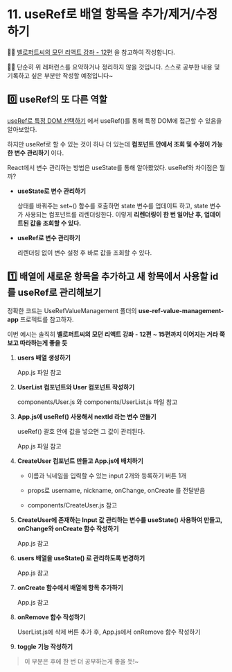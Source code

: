 # 11. useRef로 배열 항목을 추가/제거/수정하기

✍🏻 [벨로퍼트씨의 모던 리액트 강좌 - 12편](https://react.vlpt.us/basic/12-variable-with-useRef.html) 을 참고하여 작성합니다.

✍🏻 단순히 위 레퍼런스를 요약하거나 정리하지 않을 것입니다. 스스로 공부한 내용 및 기록하고 싶은 부분만 작성할 예정입니다~

## 0️⃣ useRef의 또 다른 역할

[useRef로 특정 DOM 선택하기](https://github.com/EndlessCreation/react_study/blob/main/Chohee/2020-12-14-9-useRef%EB%A1%9C-DOM-%EC%84%A0%ED%83%9D%ED%95%98%EA%B8%B0.md) 에서 useRef()를 통해 특정 DOM에 접근할 수 있음을 알아보았다.

하지만 useRef로 할 수 있는 것이 하나 더 있는데 __컴포넌트 안에서 조회 및 수정이 가능한 변수 관리하기__ 이다.

React에서 변수 관리하는 방법은 useState를 통해 알아봤었다. useRef와 차이점은 뭘까?

* __useState로 변수 관리하기__

    상태를 바꿔주는 set~() 함수를 호출하면 state 변수를 업데이트 하고, state 변수가 사용되는 컴포넌트를 리렌더링한다. 이렇게 __리렌더링이 한 번 일어난 후, 업데이트된 값을 조회할 수 있다.__

* __useRef로 변수 관리하기__

    리렌더링 없이 변수 설정 후 바로 값을 조회할 수 있다.

## 1️⃣ 배열에 새로운 항목을 추가하고 새 항목에서 사용할 id를 useRef로 관리해보기

정확한 코드는 UseRefValueManagement 폴더의 __use-ref-value-management-app__ 프로젝트를 참고하자.

이번 예시는 솔직히 __벨로퍼트씨의 모던 리액트 강좌 - 12편 ~ 15편까지 이어지는 거라 쭉 보고 따라하는게 좋을 듯__ 

1. __users 배열 생성하기__

    App.js 파일 참고

2. __UserList 컴포넌트와 User 컴포넌트 작성하기__

    components/User.js 와 components/UserList.js 파일 참고

3. __App.js에 useRef() 사용해서 nextId 라는 변수 만들기__

    useRef() 괄호 안에 값을 넣으면 그 값이 관리된다.

    App.js 파일 참고

4. __CreateUser 컴포넌트 만들고 App.js에 배치하기__

    * 이름과 닉네임을 입력할 수 있는 input 2개와 등록하기 버튼 1개

    * props로 username, nickname, onChange, onCreate 를 전달받음

    * components/CreateUser.js 참고

5. __CreateUser에 존재하는 Input 값 관리하는 변수를 useState() 사용하여 만들고, onChange와 onCreate 함수 작성하기__

    App.js 참고

6. __users 배열을 useState() 로 관리하도록 변경하기__

    App.js 참고

7. __onCreate 함수에서 배열에 항목 추가하기__

    App.js 참고

8. __onRemove 함수 작성하기__

    UserList.js에 삭제 버튼 추가 후, App.js에서 onRemove 함수 작성하기

9. __toggle 기능 작성하기__

> 이 부분은 후에 한 번 더 공부하는게 좋을 듯!~